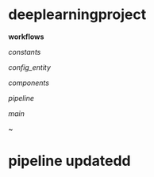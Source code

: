 # deeplearningproject

**workflows**

*constants*

*config_entity*

*components*

*pipeline*

*main*

~
# pipeline updatedd
